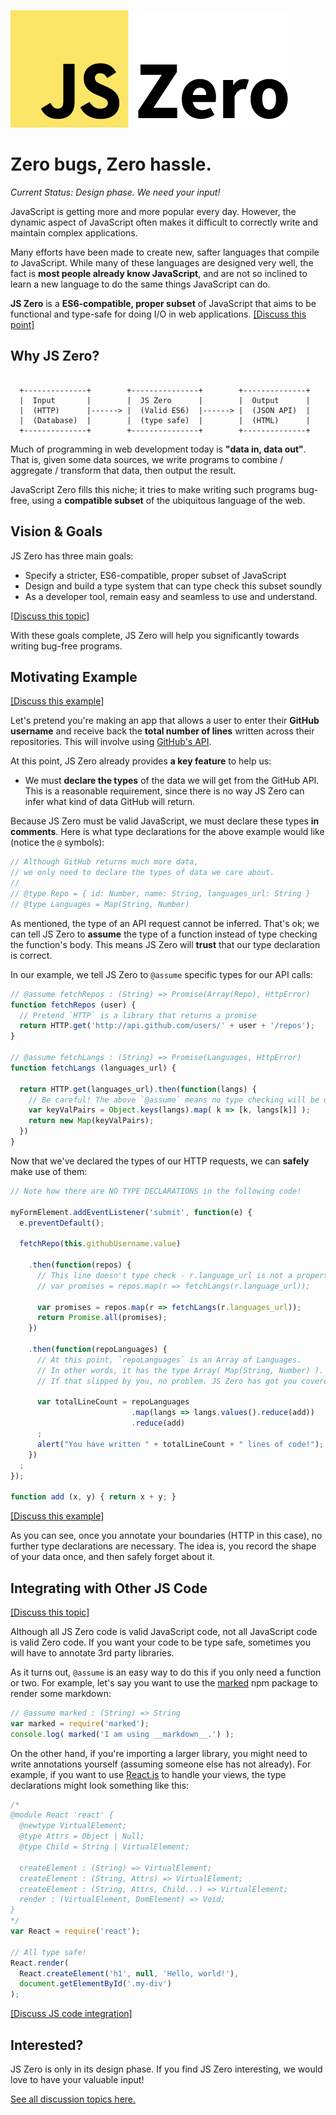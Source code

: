 ![JS Zero](img/logo-medium.png)

# Zero bugs, Zero hassle.

*Current Status: Design phase. We need your input!*

JavaScript is getting more and more popular every day. However, the dynamic aspect of JavaScript often makes it difficult to correctly write and maintain complex applications.

Many efforts have been made to create new, safter languages that compile *to* JavaScript. While many of these languages are designed very well, the fact is **most people already know JavaScript**, and are not so inclined to learn a new language to do the same things JavaScript can do.

**JS Zero** is a **ES6-compatible, proper subset** of JavaScript that aims to be functional and type-safe for doing I/O in web applications. [[Discuss this point]](http://discuss.js-zero.com/t/a-type-safe-subset-of-es6/13)

## Why JS Zero?

```text

  +--------------+        +---------------+        +--------------+
  |  Input       |        |  JS Zero      |        |  Output      |
  |  (HTTP)      |------> |  (Valid ES6)  |------> |  (JSON API)  |
  |  (Database)  |        |  (type safe)  |        |  (HTML)      |
  +--------------+        +---------------+        +--------------+

```

Much of programming in web development today is **"data in, data out"**. That is, given some data sources, we write programs to combine / aggregate / transform that data, then output the result.

JavaScript Zero fills this niche; it tries to make writing such programs bug-free, using a **compatible subset** of the ubiquitous language of the web.

## Vision & Goals


JS Zero has three main goals:

- Specify a stricter, ES6-compatible, proper subset of JavaScript
- Design and build a type system that can type check this subset soundly
- As a developer tool, remain easy and seamless to use and understand.

[[Discuss this topic]](http://discuss.js-zero.com/t/a-type-safe-subset-of-es6/13)

With these goals complete, JS Zero will help you significantly towards writing bug-free programs.


## Motivating Example

[[Discuss this example]](http://discuss.js-zero.com/t/main-motivating-example/14)

Let's pretend you're making an app that allows a user to enter their **GitHub username** and receive back the **total number of lines** written across their repositories. This will involve using [GitHub's API](https://developer.github.com/v3/).

At this point, JS Zero already provides **a key feature** to help us:

- We must **declare the types** of the data we will get from the GitHub API. This is a reasonable requirement, since there is no way JS Zero can infer what kind of data GitHub will return.

Because JS Zero must be valid JavaScript, we must declare these types **in comments**. Here is what type declarations for the above example would like (notice the `@` symbols):

```javascript
// Although GitHub returns much more data,
// we only need to declare the types of data we care about.
//
// @type Repo = { id: Number, name: String, languages_url: String }
// @type Languages = Map(String, Number)
```

As mentioned, the type of an API request cannot be inferred. That's ok; we can tell JS Zero to **assume** the type of a function instead of type checking the function's body. This means JS Zero will **trust** that our type declaration is correct.

In our example, we tell JS Zero to `@assume` specific types for our API calls:

```javascript
// @assume fetchRepos : (String) => Promise(Array(Repo), HttpError)
function fetchRepos (user) {
  // Pretend `HTTP` is a library that returns a promise
  return HTTP.get('http://api.github.com/users/' + user + '/repos');
}

// @assume fetchLangs : (String) => Promise(Languages, HttpError)
function fetchLangs (languages_url) {

  return HTTP.get(languages_url).then(function(langs) {
    // Be careful! The above `@assume` means no type checking will be done for this code.
    var keyValPairs = Object.keys(langs).map( k => [k, langs[k]] );
    return new Map(keyValPairs);
  })
}
```

Now that we've declared the types of our HTTP requests, we can **safely** make use of them:

```javascript
// Note how there are NO TYPE DECLARATIONS in the following code!

myFormElement.addEventListener('submit', function(e) {
  e.preventDefault();

  fetchRepo(this.githubUsername.value)

    .then(function(repos) {
      // This line doesn't type check - r.language_url is not a property!
      // var promises = repos.map(r => fetchLangs(r.language_url));

      var promises = repos.map(r => fetchLangs(r.languages_url));
      return Promise.all(promises);
    })

    .then(function(repoLanguages) {
      // At this point, `repoLanguages` is an Array of Languages.
      // In other words, it has the type Array( Map(String, Number) ).
      // If that slipped by you, no problem. JS Zero has got you covered.

      var totalLineCount = repoLanguages
                           .map(langs => langs.values().reduce(add))
                           .reduce(add)
      ;
      alert("You have written " + totalLineCount + " lines of code!");
    })
  ;
});

function add (x, y) { return x + y; }
```

[[Discuss this example]](http://discuss.js-zero.com/t/main-motivating-example/14)

As you can see, once you annotate your boundaries (HTTP in this case), no further type declarations are necessary. The idea is, you record the shape of your data once, and then safely forget about it.

## Integrating with Other JS Code

[[Discuss this topic]](http://discuss.js-zero.com/t/integrating-with-other-javascript-code/15)

Although all JS Zero code is valid JavaScript code, not all JavaScript code is valid Zero code. If you want your code to be type safe, sometimes you will have to annotate 3rd party libraries.


As it turns out, `@assume` is an easy way to do this if you only need a function or two. For example, let's say you want to use the [marked](https://github.com/chjj/marked) npm package to render some markdown:

```javascript
// @assume marked : (String) => String
var marked = require('marked');
console.log( marked('I am using __markdown__.') );
```

On the other hand, if you're importing a larger library, you might need to write annotations yourself (assuming someone else has not already). For example, if you want to use [React.js](http://facebook.github.io/react/index.html) to handle your views, the type declarations might look something like this:

```javascript
/*
@module React 'react' {
  @newtype VirtualElement;
  @type Attrs = Object | Null;
  @type Child = String | VirtualElement;

  createElement : (String) => VirtualElement;
  createElement : (String, Attrs) => VirtualElement;
  createElement : (String, Attrs, Child...) => VirtualElement;
  render : (VirtualElement, DomElement) => Void;
}
*/
var React = require('react');

// All type safe!
React.render(
  React.createElement('h1', null, 'Hello, world!'),
  document.getElementById('.my-div')
);
```

[[Discuss JS code integration]](http://discuss.js-zero.com/t/integrating-with-other-javascript-code/15)

## Interested?

JS Zero is only in its design phase. If you find JS Zero interesting, we would love to have your valuable input!

[See all discussion topics here.](http://discuss.js-zero.com/)
